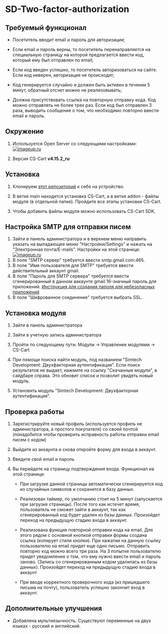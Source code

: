 # SD-Two-factor-authorization
## Требуемый функционал

* Посетитель вводит email и пароль для авторизации;

* Если email и пароль верны, то посетитель перенаправляется на специальную страницу на которой предлагается ввести код, который ему был отправлен по email;

* Если код введен успешно, то посетитель авторизоваться на сайте. Если код неверен, авторизация не происходит;

* Код генерируется случайно и должен быть активен в течении 5 минут, обратный отсчет можно не реализовывать;

* Должна присутствовать ссылка на повторную отправку кода. Код можно отправлять не более трех раз. Если код был отправлен 3 раза, выводить сообщение о том, что необходимо повторно ввести email и пароль.

## Окружение
1. Используется Open Server со следующими настройками:
    [![imageup.ru](https://imageup.ru/img131/4137410/image_2022-12-25_23-54-12.png)](https://imageup.ru/img131/4137410/image_2022-12-25_23-54-12.png.html)

2. Версия CS-Cart **v4.15.2_ru**

## Установка 
1. Клонируем [этот репозиторий](https://github.com/Alexandr1807/SD-Two-factor-authorization) к себе на устройство.

2. В ветке main находится установка CS-Cart, а в ветке addon - файлы модуля (в отдельной папке). Пройдите все этапы установки CS-Cart.

3. Чтобы добавить файлы модуля можно использовать CS-Cart SDK.

## Настройка SMTP для отправки писем
1. Зайти в панель администратора и в верхнем меню направить указать на выпадающее меню "Настройки/Settings" и нажать на "Электронная почта/E-mails". Настройки на этой странице:
[![imageup.ru](https://imageup.ru/img252/4183214/nastroiki.png)](https://imageup.ru/img252/4183214/nastroiki.png.html)
2. В поле "SMTP сервер" требуется ввести smtp.gmail.com:465.
2. В поле "Имя пользователя для SMTP" требуется ввести действительный аккаунт gmail.
3. В поле "Пароль для SMTP сервера" требуется ввести сгенерированный в данном аакаунте gmail 16-значный пароль для приложений. [Инструкция для создания пароля для небезопасных приложений](https://support.google.com/accounts/answer/185833?hl=ru)
4.  В поле "Шифрованное соединение" требуется выбрать SSL.

## Установка модуля
1. Зайти в панель администратора

2. Зайти в учетную запись администратора

3. Пройти по следующему пути: 
Модули → Управление модулями → CS-Cart

4. При помощи поиска найти модуль, под названием "Simtech Development: Двухфакторная аутентификация". Если поиск результатов не выдает, нажмите на ссылку "Скачанные модули", в сайдбаре справа. Это обновит список и позволит увидеть новый модуль.

5. Установить модуль “Simtech Development: Двухфакторная аутентификация”.

## Проверка работы
1. Зарегистрируйте новый профиль (используется профиль не администратора, а простого покупателя) со своей почтой (понадобится чтобы проверить исправность работы отправки email писем с кодом)

2. Выйдите из аккаунта и снова откройте форму для входа в аккаунт. 

3. Введите свой email и пароль

4. Вы перейдете на страницу подтверждения входа. Функционал на этой странице:

	* При загрузке данной страницы автоматически сгенерируется код из случайных символов и сохранится в базу данных.

	* Реализован таймер, по умолчанию стоит на 5 минут (запускается при загрузке страницы). После того как истечет время, пользователь не сможет зайти в аккаунт, так как сгенерированный код будет удален из базы данных. Произойдет переход на предыдущую стадию входа в аккаунт.

	* Реализована функция повторной отправки кода на email. Для этого рядом с основной кнопкой отправки формы создана ссылка (копирует стили кнопки). При нажатии на данную ссылку пользователю на email придет еще одно письмо. Отправить повторно код можно всего три раза. На 3 попытке пользователю придет уведомление о том, что ему нужно ввести email и пароль заново. (Запись со сгенерированным кодом удалилась из базы данных). Произойдет переход на предыдущую стадию входа в аккаунт

	* При вводе корректного проверочного кода (из пришедшего письма на почту), пользователь успешно закончит вход в аккаунт.

## Дополнительные улучшения
* Добавлена мультиязычность. Существуют переменные на двух языках - русский и английский.
